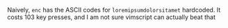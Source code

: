 Naively, `enc` has the ASCII codes for `loremipsumdolorsitamet` hardcoded. It costs 103 key presses, and I am not sure vimscript can actually beat that
